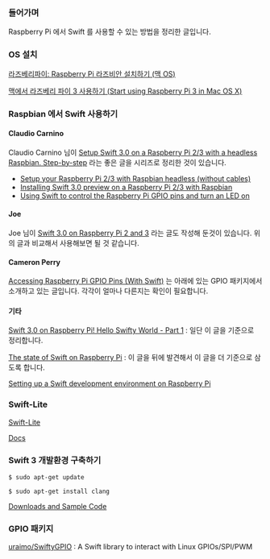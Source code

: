 ### 들어가며

Raspberry Pi 에서 Swift 를 사용할 수 있는 방법을 정리한 글입니다.

### OS 설치

[라즈베리파이: Raspberry Pi 라즈비안 설치하기 (맥 OS)](http://ljs93kr.tistory.com/35)

[맥에서 라즈베리 파이 3 사용하기 (Start using Raspberry Pi 3 in Mac OS X)](http://arsviator.blogspot.kr/2016/04/3-start-using-raspberry-pi-3-in-mac-os-x.html)

### Raspbian 에서 Swift 사용하기

#### Claudio Carnino

Claudio Carnino 님이 [Setup Swift 3.0 on a Raspberry Pi 2/3 with a headless Raspbian. Step-by-step](https://medium.com/a-swift-misadventure/setup-swift-3-0-on-a-raspberry-pi-2-3-with-a-headless-raspbian-step-by-step-384d8bb5aed4#.g0eua4dp6) 라는 좋은 글을 시리즈로 정리한 것이 있습니다. 

* [Setup your Raspberry Pi 2/3 with Raspbian headless (without cables)](https://medium.com/a-swift-misadventure/setup-your-raspberry-pi-2-3-with-raspbian-headless-without-cables-c78309fd7045#.mepsyiwiv)
* [Installing Swift 3.0 preview on a Raspberry Pi 2/3 with Raspbian](https://medium.com/a-swift-misadventure/installing-swift-3-0-preview-on-a-raspberry-pi-2-3-with-raspbian-3e857fa995d9#.7pts5e8pn)
* [Using Swift to control the Raspberry Pi GPIO pins and turn an LED on](https://medium.com/a-swift-misadventure/using-swift-to-control-the-raspberry-pi-gpio-pins-and-turn-an-led-on-f31e33c3cb9a#.kig6fjndl)

#### Joe

Joe 님이 [Swift 3.0 on Raspberry Pi 2 and 3](http://dev.iachieved.it/iachievedit/swift-3-0-on-raspberry-pi-2-and-3/) 라는 글도 작성해 둔것이 있습니다. 위의 글과 비교해서 사용해보면 될 것 같습니다.

#### Cameron Perry

[Accessing Raspberry Pi GPIO Pins (With Swift)](http://mistercameron.com/2016/06/accessing-raspberry-pi-gpio-pins-with-swift/) 는 아래에 있는 GPIO 패키지에서 소개하고 있는 글입니다. 각각이 얼마나 다른지는 확인이 필요합니다.

#### 기타 

[Swift 3.0 on Raspberry Pi! Hello Swifty World - Part 1](https://www.hackster.io/the-swiftpi-team/swift-3-0-on-raspberry-pi-hello-swifty-world-part-1-624e1c) : 일단 이 글을 기준으로 정리합니다. 

[The state of Swift on Raspberry Pi](https://medium.com/@piotr.gorzelany/the-state-of-swift-on-raspberry-pi-f23445418ee2) : 이 글을 뒤에 발견해서 이 글을 더 기준으로 삼도록 합니다. 

[Setting up a Swift development environment on Raspberry Pi](https://hackernoon.com/setting-up-a-swift-development-environment-on-raspberry-pi-c7af7fceac1e)

### Swift-Lite

[Swift-Lite](http://swift-lite.org)

[Docs](http://swift-lite.org/docs/)

### Swift 3 개발환경 구축하기

```
$ sudo apt-get update
```

```
$ sudo apt-get install clang
```

[Downloads and Sample Code](http://swift-lite.org/sample-code/)



### GPIO 패키지

[uraimo/SwiftyGPIO](https://github.com/uraimo/SwiftyGPIO) : A Swift library to interact with Linux GPIOs/SPI/PWM
